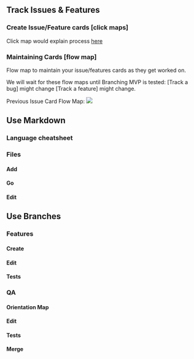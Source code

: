 ## Track Issues & Features

### Create Issue/Feature cards [click maps]

Click map would explain process [here](https://github.com/lzim/teampsd/issues/new/choose)

### Maintaining Cards [flow map]

Flow map to maintain your issue/features cards as they get worked on.

We will wait for these flow maps until Branching MVP is tested:
[Track a bug] might change
[Track a feature] might change.

Previous Issue Card Flow Map:
![](https://user-images.githubusercontent.com/59668647/88049640-5ab2cc00-cb0a-11ea-89a0-a09d13d4761d.png)

## Use Markdown
### Language cheatsheet
### Files
#### Add 
#### Go 
#### Edit 

## Use Branches
### Features
#### Create 
#### Edit
#### Tests
### QA
#### Orientation Map 
#### Edit
#### Tests
#### Merge 
